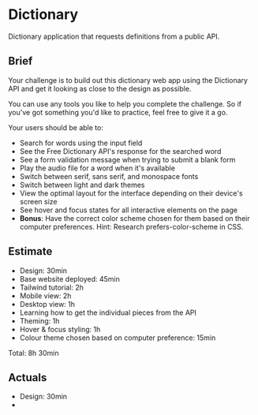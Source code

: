 # Dictionary

Dictionary application that requests definitions from a public API.

## Brief

Your challenge is to build out this dictionary web app using the Dictionary API and get it looking as close to the design as possible.

You can use any tools you like to help you complete the challenge. So if you've got something you'd like to practice, feel free to give it a go.

Your users should be able to:

- Search for words using the input field
- See the Free Dictionary API's response for the searched word
- See a form validation message when trying to submit a blank form
- Play the audio file for a word when it's available
- Switch between serif, sans serif, and monospace fonts
- Switch between light and dark themes
- View the optimal layout for the interface depending on their device's screen size
- See hover and focus states for all interactive elements on the page
- **Bonus**: Have the correct color scheme chosen for them based on their computer preferences. Hint: Research prefers-color-scheme in CSS.

## Estimate

- Design: 30min
- Base website deployed: 45min
- Tailwind tutorial: 2h
- Mobile view: 2h
- Desktop view: 1h
- Learning how to get the individual pieces from the API
- Theming: 1h
- Hover & focus styling: 1h
- Colour theme chosen based on computer preference: 15min

Total: 8h 30min

## Actuals

- Design: 30min
-
